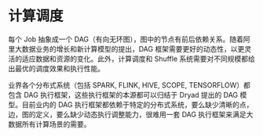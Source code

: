 # 计算调度

每个 Job 抽象成一个 DAG（有向无环图），图中的节点有前后依赖关系。随着阿里大数据业务的增长和新计算模型的提出，DAG 框架需要更好的动态性，以更灵活的适应数据和资源的变化。此外，计算调度和 Shuffle 系统需要对不同规模都给出最优的调度效果和执行性能。

业界各个分布式系统（包括 SPARK, FLINK, HIVE, SCOPE, TENSORFLOW）都包含 DAG 执行框架，这些执行框架的本源都可以归结于 Dryad 提出的 DAG 模型。目前业内的 DAG 执行框架都依赖于特定的分布式系统，要么缺少清晰的点，边，图的定义，要么缺少动态执行调整能力，很难用一套 DAG 执行框架来满足大数据所有计算场景的需要。
